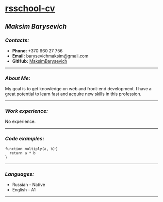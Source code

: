 # [rsschool-cv](https://MaksimBarysevich.github.io/rsschool-cv/cv)

## **_Maksim Barysevich_**

### **_Contacts:_**

- **Phone:** +370 660 27 756
- **Email:** barysevichmaksim@gmail.com
- **GitHub:** [MaksimBarysevich](https://github.com/MaksimBarysevich)

---

### **_About Me:_**

My goal is to get knowledge on web and front-end development. I have a great potential to learn fast and acquire new skills in this profession.

---

### **_Work experience:_**

No experience.

---

### **_Code examples:_**

```
function multiply(a, b){
  return a * b
}
```

---

### **_Languages:_**

- Russian - Native
- English - A1

---

